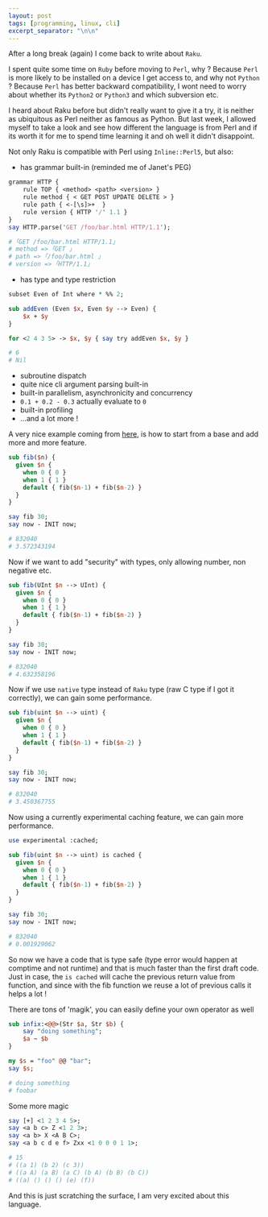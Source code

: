 ```yaml
---
layout: post
tags: [programming, linux, cli]
excerpt_separator: "\n\n"
---
```


After a long break (again) I come back to write about `Raku`.

I spent quite some time on `Ruby` before moving to `Perl`, why ? Because
`Perl` is more likely to be installed on a device I get access to, and why not `Python` ?
Because `Perl` has better backward compatibility, I wont need to worry about whether its `Python2` or `Python3` and which subversion etc.

I heard about Raku before but didn't really want to give it a try, it is neither as ubiquitous as Perl neither as famous as Python. But last week, I allowed myself to take a look and see how different the language is from Perl and if its worth it for me to spend time learning it and oh well it didn't disappoint.

Not only Raku is compatible with Perl using `Inline::Perl5`, but also:

- has grammar built-in (reminded me of Janet's PEG)

```perl
grammar HTTP {
	rule TOP { <method> <path> <version> }
	rule method { < GET POST UPDATE DELETE > }
	rule path { <-[\s]>+  }
	rule version { HTTP '/' 1.1 }
}
say HTTP.parse('GET /foo/bar.html HTTP/1.1');

# ｢GET /foo/bar.html HTTP/1.1｣
# method => ｢GET ｣
# path => ｢/foo/bar.html ｣
# version => ｢HTTP/1.1｣
```

- has type and type restriction

```perl
subset Even of Int where * %% 2;

sub addEven (Even $x, Even $y --> Even) {
	$x + $y
}

for <2 4 3 5> -> $x, $y { say try addEven $x, $y }

# 6
# Nil
```

- subroutine dispatch
- quite nice cli argument parsing built-in
- built-in parallelism, asynchronicity and concurrency
- `0.1 + 0.2 - 0.3` actually evaluate to `0`
- built-in profiling
- ...and a lot more !

A very nice example coming from [here](https://www.youtube.com/watch?v=LEFVQaSgJ60&pp=ygUEcmFrdQ%3D%3D), is how to start from a base and add more and more feature.

```perl
sub fib($n) {
  given $n {
	when 0 { 0 }
	when 1 { 1 }
	default { fib($n-1) + fib($n-2) }
  }
}

say fib 30;
say now - INIT now;

# 832040
# 3.572343194
```

Now if we want to add "security" with types, only allowing number, non negative etc.

```perl
sub fib(UInt $n --> UInt) {
  given $n {
	when 0 { 0 }
	when 1 { 1 }
	default { fib($n-1) + fib($n-2) }
  }
}

say fib 30;
say now - INIT now;

# 832040
# 4.632358196
```

Now if we use `native` type instead of `Raku` type (raw C type if I got it correctly), we can gain some performance.

```perl
sub fib(uint $n --> uint) {
  given $n {
	when 0 { 0 }
	when 1 { 1 }
	default { fib($n-1) + fib($n-2) }
  }
}

say fib 30;
say now - INIT now;

# 832040
# 3.450367755
```

Now using a currently experimental caching feature, we can gain more performance.

```perl
use experimental :cached;

sub fib(uint $n --> uint) is cached {
  given $n {
	when 0 { 0 }
	when 1 { 1 }
	default { fib($n-1) + fib($n-2) }
  }
}

say fib 30;
say now - INIT now;

# 832040
# 0.001929062
```

So now we have a code that is type safe (type error would happen at comptime and not runtime) and that is much faster than the first draft code.
Just in case, the `is cached` will cache the previous return value from function, and since with the fib function we reuse a lot of previous calls it helps a lot !

There are tons of 'magik', you can easily define your own operator as well

```perl
sub infix:<@@>(Str $a, Str $b) {
    say "doing something";
    $a ~ $b
}

my $s = "foo" @@ "bar";
say $s;

# doing something
# foobar
```

Some more magic

```perl
say [+] <1 2 3 4 5>;
say <a b c> Z <1 2 3>;
say <a b> X <A B C>;
say <a b c d e f> Zxx <1 0 0 0 1 1>;

# 15
# ((a 1) (b 2) (c 3))
# ((a A) (a B) (a C) (b A) (b B) (b C))
# ((a) () () () (e) (f))
```

And this is just scratching the surface, I am very excited about this language.
